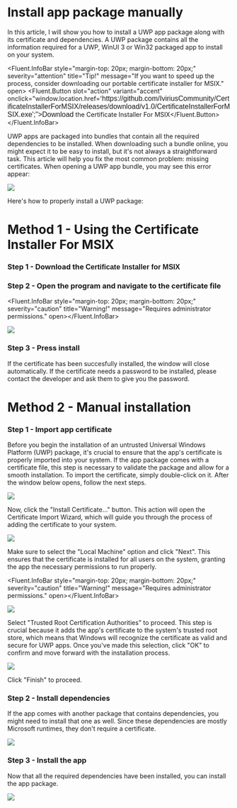 <script>
        //Imports
        import * as Fluent from "fluent-svelte";
        import "fluent-svelte/theme.css";
</script>

# Install app package manually

In this article, I will show you how to install a UWP app package along with its certificate and dependencies. A UWP package contains all the information required for a UWP, WinUI 3 or Win32 packaged app to install on your system.

<Fluent.InfoBar style="margin-top: 20px; margin-bottom: 20px;" severity="attention" title="Tip!" message="If you want to speed up the process, consider downloading our portable certificate installer for MSIX." open>
<Fluent.Button slot="action" variant="accent" onclick="window.location.href='https://github.com/IviriusCommunity/CertificateInstallerForMSIX/releases/download/v1.0/CertificateInstallerForMSIX.exe';">Download the Certificate Installer For MSIX</Fluent.Button>
</Fluent.InfoBar>

UWP apps are packaged into bundles that contain all the required dependencies to be installed. When downloading such a bundle online, you might expect it to be easy to install, but it's not always a straightforward task. This article will help you fix the most common problem: missing certificates. When opening a UWP app bundle, you may see this error appear:

<section class="centered-section">
        <img src="https://i.spoo.me/287069"/>
</section>

Here's how to properly install a UWP package:

# Method 1 - Using the Certificate Installer For MSIX

### Step 1 - Download the <a href="https://github.com/IviriusCommunity/CertificateInstallerForMSIX/releases/download/v1.0/CertificateInstallerForMSIX.exe">Certificate Installer for MSIX</a>

### Step 2 - Open the program and navigate to the certificate file

<Fluent.InfoBar style="margin-top: 20px; margin-bottom: 20px;" severity="caution" title="Warning!" message="Requires administrator permissions." open></Fluent.InfoBar>

<section class="centered-section">
        <img src="https://i.spoo.me/751928"/>
</section>

### Step 3 - Press install

If the certificate has been succesfully installed, the window will close automatically. If the certificate needs a password to be installed, please contact the developer and ask them to give you the password.

# Method 2 - Manual installation

### Step 1 - Import app certificate

Before you begin the installation of an untrusted Universal Windows Platform (UWP) package, it's crucial to ensure that the app's certificate is properly imported into your system. If the app package comes with a certificate file, this step is necessary to validate the package and allow for a smooth installation. To import the certificate, simply double-click on it. After the window below opens, follow the next steps.

<section class="centered-section">
        <img src="https://i.spoo.me/979956"/>
</section>

Now, click the "Install Certificate..." button. This action will open the Certificate Import Wizard, which will guide you through the process of adding the certificate to your system.

<section class="centered-section">
        <img src="https://i.spoo.me/852685"/>
</section>

Make sure to select the "Local Machine" option and click "Next". This ensures that the certificate is installed for all users on the system, granting the app the necessary permissions to run properly.

<Fluent.InfoBar style="margin-top: 20px; margin-bottom: 20px;" severity="caution" title="Warning!" message="Requires administrator permissions." open></Fluent.InfoBar>

<section class="centered-section">
        <img src="https://i.spoo.me/443430"/>
</section> 
  
Select "Trusted Root Certification Authorities" to proceed. This step is crucial because it adds the app's certificate to the system's trusted root store, which means that Windows will recognize the certificate as valid and secure for UWP apps. Once you've made this selection, click "OK" to confirm and move forward with the installation process.

<section class="centered-section">
        <img src="https://i.spoo.me/541594"/>
</section> 
  
Click "Finish" to proceed.

### Step 2 - Install dependencies

If the app comes with another package that contains dependencies, you might need to install that one as well. Since these dependencies are mostly Microsoft runtimes, they don't require a certificate.

<section class="centered-section">
        <img src="https://i.spoo.me/831789"/>
</section>

### Step 3 - Install the app

Now that all the required dependencies have been installed, you can install the app package.

<section class="centered-section">
        <img src="https://i.spoo.me/311777"/>
</section>

<!--Styles-->
<style>

  a {
    color: var(--fds-accent-default);         /* Text color */
    text-decoration: none;  /* Removes underline */
    font-size: 16px;        /* Font size */
    font-family: Arial, sans-serif;  /* Font family */
}

</style>
